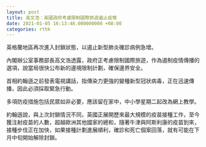 ```yaml
---
layout: post
title: 高文浩：英國政府考慮限制國際旅遊遏止疫情
date: 2021-01-05 16:13:48.000000000 +08:00
categories: rthk
---
```


英格蘭地區再次進入封鎖狀態，以遏止新型肺炎確診病例急增。

內閣辦公室事務部長高文浩透露，政府正考慮限制國際旅遊，作為遏制疫情傳播的選項，說當局很快公布新的邊境限制計劃，確保邊界安全。

首相約翰遜之前發表電視講話，指傳染力更強的變種新型冠狀病毒，正在迅速傳播，因此必須採取緊急行動。

多項防疫措施包括民眾如非必要，應該留在家中，中小學星期二起改為網上教學。

約翰遜說，與上次封鎖情況不同，英國正展開歷來最大規模的疫苗接種工作，至今獲注射疫苗的人數，超越歐洲其他國家的總和，隨著牛津與阿斯利康的疫苗到來，接種步伐正在加快，如果接種計劃進展順利，確診和死亡個案回落，就有可能在下月中旬開始解除封鎖。
